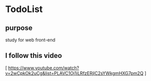 # TodoList

## purpose

study for web front-end

## I follow this video

[ https://www.youtube.com/watch?v=2wCpkOk2uCg&list=PLAVC1Oj1iLRfzERjlC2sYWkgmHXG7pm2Q ]
